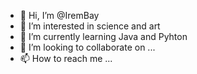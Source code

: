 - 👋 Hi, I’m @IremBay
- 👀 I’m interested in science and art
- 🌱 I’m currently learning Java and Pyhton 
- 💞️ I’m looking to collaborate on ...
- 📫 How to reach me ...

<!---
IremBay/IremBay is a ✨ special ✨ repository because its `README.md` (this file) appears on your GitHub profile.
You can click the Preview link to take a look at your changes.
--->

